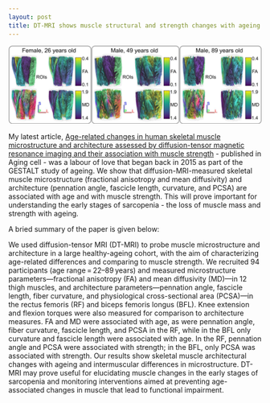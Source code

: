 ```yaml
---
layout: post
title: DT-MRI shows muscle structural and strength changes with ageing 
---
```


![Muscle diffusion MRI in ageing](/assets/images/dti_ageing_crop.jpg)

My latest article, <a href="https://onlinelibrary.wiley.com/doi/full/10.1111/acel.13851" target="_blank">Age-related changes in human skeletal muscle microstructure and architecture assessed by diffusion-tensor magnetic resonance imaging and their association with muscle strength</a> - published in Aging cell - was a labour of love that began back in 2015 as part of the GESTALT study of ageing. We show that diffusion-MRI-measured skeletal muscle microstructure (fractional anisotropy and mean diffusivity) and architecture (pennation angle, fascicle length, curvature, and PCSA) are associated with age and with muscle strength. This will prove important for understanding the early stages of sarcopenia - the loss of muscle mass and strength with ageing.

A bried summary of the paper is given below:

<p class="message">
We used diffusion-tensor MRI (DT-MRI) to probe muscle microstructure and architecture in a large healthy-ageing cohort, with the aim of characterizing age-related 
differences and comparing to muscle strength. We recruited 94 participants (age range = 22–89 years) and measured 
microstructure parameters—fractional anisotropy (FA) and mean diffusivity (MD)—in 12 thigh muscles, and architecture parameters—pennation angle, 
fascicle length, fiber curvature, and physiological cross-sectional area (PCSA)—in the rectus femoris (RF) and biceps femoris longus (BFL). 
Knee extension and flexion torques were also measured for comparison to architecture measures. FA and MD were associated with age, as were pennation angle, fiber curvature, 
fascicle length, and PCSA in the RF, while in the BFL only curvature and fascicle length were associated with age. In the RF, pennation angle and PCSA were 
associated with strength; in the BFL, only PCSA was associated with strength. Our results show skeletal muscle architectural changes with ageing 
and intermuscular differences in microstructure. DT-MRI may prove useful for elucidating muscle changes in the early stages of sarcopenia and 
monitoring interventions aimed at preventing age-associated changes in muscle that lead to functional impairment.
</p>
